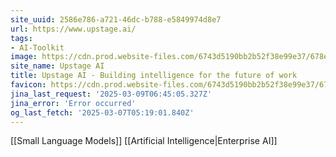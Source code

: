 ```yaml
---
site_uuid: 2586e786-a721-46dc-b788-e5849974d8e7
url: https://www.upstage.ai/
tags:
- AI-Toolkit
image: https://cdn.prod.website-files.com/6743d5190bb2b52f38e99e37/678e59ec2c46de320b8f4224_OG%20Upstage%20Console.jpg
site_name: Upstage AI
title: Upstage AI - Building intelligence for the future of work
favicon: https://cdn.prod.website-files.com/6743d5190bb2b52f38e99e37/6748713db65988aab4e2dbf7_G.WEB.svg
jina_last_request: '2025-03-09T06:45:05.327Z'
jina_error: 'Error occurred'
og_last_fetch: '2025-03-07T05:19:01.840Z'
---
```

[[Small Language Models]]
[[Artificial Intelligence|Enterprise AI]]
